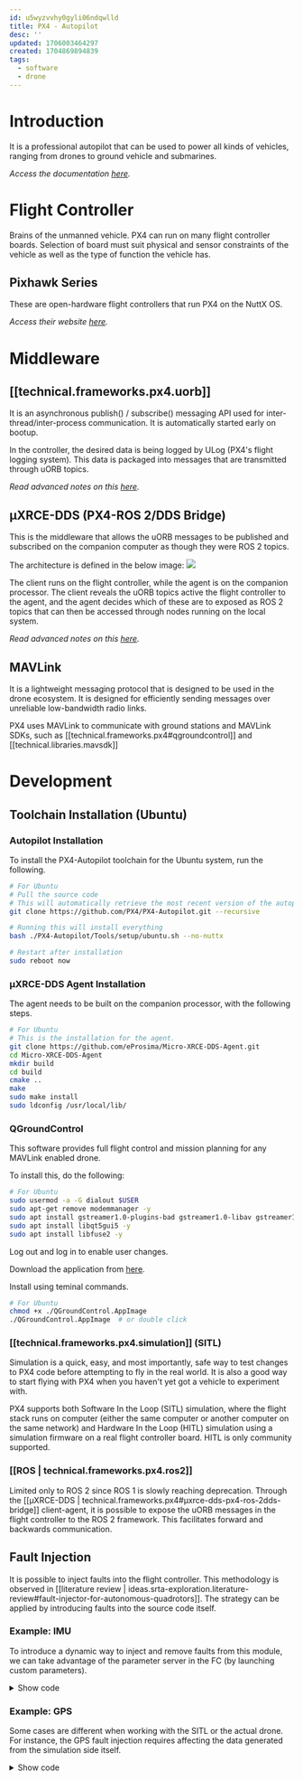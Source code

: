 ```yaml
---
id: u5wyzvvhy0gyli06ndqwlld
title: PX4 - Autopilot
desc: ''
updated: 1706003464297
created: 1704869894839
tags:
  - software
  - drone
---
```


# Introduction

It is a professional autopilot that can be used to power all kinds of vehicles, ranging from drones to ground vehicle and submarines.

_Access the documentation [here](https://docs.px4.io/main/en/)._

# Flight Controller

Brains of the unmanned vehicle. PX4 can run on many flight controller boards. Selection of board must suit physical and sensor constraints of the vehicle as well as the type of function the vehicle has.

## Pixhawk Series

These are open-hardware flight controllers that run PX4 on the NuttX OS.

_Access their website [here](https://pixhawk.org/)._

# Middleware

## [[technical.frameworks.px4.uorb]]

It is an asynchronous publish() / subscribe() messaging API used for inter-thread/inter-process communication. It is automatically started early on bootup.

In the controller, the desired data is being logged by ULog (PX4's flight logging system). This data is packaged into messages that are transmitted through uORB topics.

_Read advanced notes on this [here](https://docs.px4.io/main/en/middleware/uorb.html)._

## μXRCE-DDS (PX4-ROS 2/DDS Bridge)

This is the middleware that allows the uORB messages to be published and subscribed on the companion computer as though they were ROS 2 topics.

The architecture is defined in the below image:
![](https://docs.px4.io/main/assets/img/architecture_xrce-dds_ros2.fed61809.svg)

The client runs on the flight controller, while the agent is on the companion processor. The client reveals the uORB topics active the flight controller to the agent, and the agent decides which of these are to exposed as ROS 2 topics that can then be accessed through nodes running on the local system.

_Read advanced notes on this [here](https://docs.px4.io/main/en/middleware/uxrce_dds.html)._

## MAVLink

It is a lightweight messaging protocol that is designed to be used in the drone ecosystem. It is designed for efficiently sending messages over unreliable low-bandwidth radio links.

PX4 uses MAVLink to communicate with ground stations and MAVLink SDKs, such as [[technical.frameworks.px4#qgroundcontrol]] and [[technical.libraries.mavsdk]]

# Development

## Toolchain Installation (Ubuntu)

### Autopilot Installation

To install the PX4-Autopilot toolchain for the Ubuntu system, run the following.

```bash
# For Ubuntu
# Pull the source code
# This will automatically retrieve the most recent version of the autopilot
git clone https://github.com/PX4/PX4-Autopilot.git --recursive

# Running this will install everything
bash ./PX4-Autopilot/Tools/setup/ubuntu.sh --no-nuttx

# Restart after installation
sudo reboot now
```

### μXRCE-DDS Agent Installation

The agent needs to be built on the companion processor, with the following steps.

```bash
# For Ubuntu
# This is the installation for the agent.
git clone https://github.com/eProsima/Micro-XRCE-DDS-Agent.git
cd Micro-XRCE-DDS-Agent
mkdir build
cd build
cmake ..
make
sudo make install
sudo ldconfig /usr/local/lib/
```

### QGroundControl

This software provides full flight control and mission planning for any MAVLink enabled drone.

To install this, do the following:

```bash
# For Ubuntu
sudo usermod -a -G dialout $USER
sudo apt-get remove modemmanager -y
sudo apt install gstreamer1.0-plugins-bad gstreamer1.0-libav gstreamer1.0-gl -y
sudo apt install libqt5gui5 -y
sudo apt install libfuse2 -y
```
Log out and log in to enable user changes.

Download the application from [here](https://docs.qgroundcontrol.com/master/en/qgc-user-guide/getting_started/download_and_install.html).

Install using teminal commands.

```bash
# For Ubuntu
chmod +x ./QGroundControl.AppImage
./QGroundControl.AppImage  # or double click
```

### [[technical.frameworks.px4.simulation]] (SITL)

Simulation is a quick, easy, and most importantly, safe way to test changes to PX4 code before attempting to fly in the real world. It is also a good way to start flying with PX4 when you haven't yet got a vehicle to experiment with.

PX4 supports both Software In the Loop (SITL) simulation, where the flight stack runs on computer (either the same computer or another computer on the same network) and Hardware In the Loop (HITL) simulation using a simulation firmware on a real flight controller board. HITL is only community supported.

### [[ROS | technical.frameworks.px4.ros2]]

Limited only to ROS 2 since ROS 1 is slowly reaching deprecation. Through the [[μXRCE-DDS | technical.frameworks.px4#μxrce-dds-px4-ros-2dds-bridge]] client-agent, it is possible to expose the uORB messages in the flight controller to the ROS 2 framework. This facilitates forward and backwards communication.

## Fault Injection

It is possible to inject faults into the flight controller. This methodology is observed in [[literature review | ideas.srta-exploration.literature-review#fault-injector-for-autonomous-quadrotors]]. The strategy can be applied by introducing faults into the source code itself.

### Example: IMU

To introduce a dynamic way to inject and remove faults from this module, we can take advantage of the parameter server in the FC (by launching custom parameters).


<details>

  <summary>Show code</summary>

```cpp
/**
* Navigate to ./PX4-Autopilot/src/modules/sensors/vehicle_imu/VehicleIMU.cpp
* Add the following snippet of code before the _vehicle_imu_pub.publish(imu) call
*
**/
// Adding faults to the accelerometer
param_t accel_fault = param_find("SENS_ACCEL_FAULT");
int32_t accel_fault_flag;
param_get(accel_fault, &accel_fault_flag);

if (accel_fault_flag == 1)
{
    param_t accel_noise = param_find("SENS_ACCEL_NOISE");
    float_t accel_noise_flag;
    param_get(accel_noise, &accel_noise_flag);

    if (abs(accel_noise_flag) > 0)
    {
        unsigned seed = std::chrono::system_clock::now().time_since_epoch().count();
        std::default_random_engine generator (seed);

        std::normal_distribution<float> distribution (0.0,accel_noise_flag);
        float dev = distribution(generator);
        imu.delta_velocity[0] += imu.delta_velocity[0]*dev;
        imu.delta_velocity[1] += imu.delta_velocity[1]*dev;
        imu.delta_velocity[2] += imu.delta_velocity[2]*dev;
    }

    param_t accel_bias_shift = param_find("SENS_ACCEL_SHIF");
    float_t accel_bias_shift_flag;
    param_get(accel_bias_shift, &accel_bias_shift_flag);

    if (abs(accel_bias_shift_flag) > 0)
    {
        imu.delta_velocity[0] += imu.delta_velocity[0]*accel_bias_shift_flag;
        imu.delta_velocity[1] += imu.delta_velocity[1]*accel_bias_shift_flag;
        imu.delta_velocity[2] += imu.delta_velocity[2]*accel_bias_shift_flag;
    }

    param_t accel_bias_scale = param_find("SENS_ACCEL_SCAL");
    float_t accel_bias_scale_flag;
    param_get(accel_bias_scale, &accel_bias_scale_flag);

    if (abs(accel_bias_scale_flag) > 0)
    {
        imu.delta_velocity[0] *= accel_bias_scale_flag;
        imu.delta_velocity[1] *= accel_bias_scale_flag;
        imu.delta_velocity[2] *= accel_bias_scale_flag;
    }

    param_t accel_drift = param_find("SENS_ACCEL_DRIFT");
    float_t accel_drift_flag;
    param_get(accel_drift, &accel_drift_flag);

    if (abs(accel_drift_flag) > 0)
    {
        //! Will have to initialise and declare 'accel_drift_timestep'
        imu.delta_velocity[0] += 0.01f*accel_drift_flag*accel_drift_timestep/1000000;
        imu.delta_velocity[1] += 0.01f*accel_drift_flag*accel_drift_timestep/1000000;
        imu.delta_velocity[2] += 0.01f*accel_drift_flag*accel_drift_timestep/1000000;

        accel_drift_timestep += 1;
    }

    param_t accel_zero = param_find("SENS_ACCEL_ZERO");
    int32_t accel_zero_flag;
    param_get(accel_zero, &accel_zero_flag);

    if (accel_zero_flag == 1)
    {
        imu.delta_velocity[0] = 0;
        imu.delta_velocity[1] = 0;
        imu.delta_velocity[2] = 0;
    }
}

// Adding faults to the gyroscope
param_t gyro_fault = param_find("SENS_GYRO_FAULT");
int32_t gyro_fault_flag;
param_get(gyro_fault, &gyro_fault_flag);

if (gyro_fault_flag == 1)
{
    param_t gyro_noise = param_find("SENS_GYRO_NOISE");
    float_t gyro_noise_flag;
    param_get(gyro_noise, &gyro_noise_flag);

    if (abs(gyro_noise_flag) > 0)
    {
        unsigned seed = std::chrono::system_clock::now().time_since_epoch().count();
        std::default_random_engine generator (seed);

        std::normal_distribution<float> distribution (0.0,gyro_noise_flag);
        float dev = distribution(generator);
        imu.delta_angle[0] += imu.delta_angle[0]*dev;
        imu.delta_angle[1] += imu.delta_angle[0]*dev;
        imu.delta_angle[2] += imu.delta_angle[0]*dev;
    }

    param_t gyro_bias_shift = param_find("SENS_GYRO_SHIF");
    float_t gyro_bias_shift_flag;
    param_get(gyro_bias_shift, &gyro_bias_shift_flag);

    if (abs(gyro_bias_shift_flag) > 0)
    {
        imu.delta_angle[0] += imu.delta_angle[0]*gyro_bias_shift_flag;
        imu.delta_angle[1] += imu.delta_angle[1]*gyro_bias_shift_flag;
        imu.delta_angle[2] += imu.delta_angle[2]*gyro_bias_shift_flag;
    }

    param_t gyro_bias_scale = param_find("SENS_GYRO_SCAL");
    float_t gyro_bias_scale_flag;
    param_get(gyro_bias_scale, &gyro_bias_scale_flag);

    if (abs(gyro_bias_scale_flag) > 0)
    {
        imu.delta_angle[0] *= gyro_bias_scale_flag;
        imu.delta_angle[1] *= gyro_bias_scale_flag;
        imu.delta_angle[2] *= gyro_bias_scale_flag;
    }

    param_t gyro_drift = param_find("SENS_GYRO_DRIFT");
    float_t gyro_drift_flag;
    param_get(gyro_drift, &gyro_drift_flag);

    if (abs(gyro_drift_flag) > 0)
    {
        //! Will have to initialise and declare 'gyro_drift_timestep'
        imu.delta_angle[0] += 0.01f*gyro_drift_flag*gyro_drift_timestep/1000000;
        imu.delta_angle[1] += 0.01f*gyro_drift_flag*gyro_drift_timestep/1000000;
        imu.delta_angle[2] += 0.01f*gyro_drift_flag*gyro_drift_timestep/1000000;

        gyro_drift_timestep += 1;
    }

    param_t gyro_zero = param_find("SENS_GYRO_ZERO");
    int32_t gyro_zero_flag;
    param_get(gyro_zero, &gyro_zero_flag);

    if (gyro_zero_flag == 1)
    {
        imu.delta_angle[0] = 10000;
        imu.delta_angle[1] = 10000;
        imu.delta_angle[2] = 10000;
    }
}
```
</details>

### Example: GPS

Some cases are different when working with the SITL or the actual drone. For instance, the GPS fault injection requires affecting the data generated from the simulation side itself. 

<details>

  <summary>Show code</summary>

```cpp
/**
* Navigate to ./PX4-Autopilot/src/modules/simulation/sensor_gps_sim/SensorGpsSim.cpp
* Add the following snippet of code before the _sensor_gps_pub.publish(sensor_gps) call
*
**/
// Adding faults to the gps
param_t gps_fault = param_find("SENS_GPS_FAULT");
int32_t gps_fault_flag;
param_get(gps_fault, &gps_fault_flag);
if (gps_fault_flag == 1)

{
    param_t gps_noise = param_find("SENS_GPS_NOISE");
    float_t gps_noise_flag;
    param_get(gps_noise, &gps_noise_flag);

    if (abs(gps_noise_flag) > 0)
    {
        unsigned seed = std::chrono::system_clock::now().time_since_epoch().count();
        std::default_random_engine generator (seed);

        std::normal_distribution<double> distribution (0.0,static_cast<double>(gps_noise_flag));
        double dev = distribution(generator);
        sensor_gps.latitude_deg += sensor_gps.latitude_deg*dev;
        sensor_gps.longitude_deg += sensor_gps.longitude_deg*dev;
        sensor_gps.altitude_msl_m += sensor_gps.altitude_msl_m*dev;
        sensor_gps.altitude_ellipsoid_m += sensor_gps.altitude_ellipsoid_m*dev;
    }

    param_t gps_bias_shift = param_find("SENS_GPS_SHIF");
    float_t gps_bias_shift_flag;
    param_get(gps_bias_shift, &gps_bias_shift_flag);

    if (abs(gps_bias_shift_flag) > 0)
    {
        sensor_gps.latitude_deg += sensor_gps.latitude_deg*static_cast<double>(gps_bias_shift_flag);
        sensor_gps.longitude_deg += sensor_gps.longitude_deg*static_cast<double>(gps_bias_shift_flag);
        sensor_gps.altitude_msl_m += sensor_gps.altitude_msl_m*static_cast<double>(gps_bias_shift_flag);
        sensor_gps.altitude_ellipsoid_m += sensor_gps.altitude_ellipsoid_m*static_cast<double>(gps_bias_shift_flag);
    }

    param_t gps_bias_scale = param_find("SENS_GPS_SCAL");
    float_t gps_bias_scale_flag;
    param_get(gps_bias_scale, &gps_bias_scale_flag);

    if (abs(gps_bias_scale_flag) > 0)
    {
        sensor_gps.latitude_deg *= static_cast<double>(gps_bias_scale_flag);
        sensor_gps.longitude_deg *= static_cast<double>(gps_bias_scale_flag);
        sensor_gps.altitude_msl_m *= static_cast<double>(gps_bias_scale_flag);
        sensor_gps.altitude_ellipsoid_m *= static_cast<double>(gps_bias_scale_flag);
    }

    param_t gps_drift = param_find("SENS_GPS_DRIFT");
    float_t gps_drift_flag;
    param_get(gps_drift, &gps_drift_flag);

    if (abs(gps_drift_flag) > 0)
    {
        sensor_gps.latitude_deg += 0.01*static_cast<double>(gps_drift_flag)*gps_drift_timestep/1000000;
        sensor_gps.longitude_deg += 0.01*static_cast<double>(gps_drift_flag)*gps_drift_timestep/1000000;
        sensor_gps.altitude_msl_m += 0.01*static_cast<double>(gps_drift_flag)*gps_drift_timestep/1000000;
        sensor_gps.altitude_ellipsoid_m += 0.01*static_cast<double>(gps_drift_flag)*gps_drift_timestep/1000000;

        gps_drift_timestep += 1;
    }
}
```
</details>